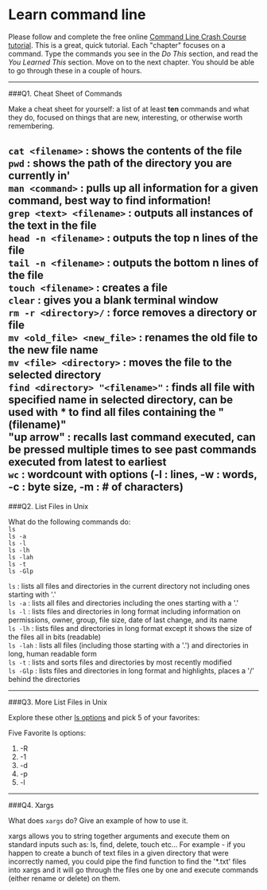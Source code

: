# Learn command line

Please follow and complete the free online [Command Line Crash Course
tutorial](http://cli.learncodethehardway.org/book/). This is a great,
quick tutorial. Each "chapter" focuses on a command. Type the commands
you see in the _Do This_ section, and read the _You Learned This_
section. Move on to the next chapter. You should be able to go through
these in a couple of hours.

---

###Q1.  Cheat Sheet of Commands  

Make a cheat sheet for yourself: a list of at least **ten** commands and what they do, focused on things that are new, interesting, or otherwise worth remembering.

`cat <filename>` : shows the contents of the file <br />
`pwd` : shows the path of the directory you are currently in'<br />
`man <command>` : pulls up all information for a given command, best way to find information!<br />
`grep <text> <filename>` : outputs all instances of the text in the file<br />
`head -n <filename>` : outputs the top n lines of the file<br />
`tail -n <filename>` : outputs the bottom n lines of the file<br />
`touch <filename>` : creates a file<br />
`clear` : gives you a blank terminal window<br />
`rm -r <directory>/` : force removes a directory or file<br />
`mv <old_file> <new_file>` : renames the old file to the new file name<br />
`mv <file> <directory>` : moves the file to the selected directory<br />
`find <directory> "<filename>"` : finds all file with specified name in selected directory, can be used with * to find all files containing the "(filename)"<br />
"up arrow" : recalls last command executed, can be pressed multiple times to see past commands executed from latest to earliest<br />
`wc` : wordcount with options (-l : lines, -w : words, -c : byte size, -m : # of characters)
---

###Q2.  List Files in Unix   

What do the following commands do:  
`ls`  
`ls -a`  
`ls -l`  
`ls -lh`  
`ls -lah`  
`ls -t`  
`ls -Glp`  

`ls` : lists all files and directories in the current directory not including ones starting with '.'<br />
`ls -a` : lists all files and directories including the ones starting with a '.'<br />
`ls -l` : lists files and directories in long format including information on permissions, owner, group, file size, date of last change, and its name<br />
`ls -lh` : lists files and directories in long format except it shows the size of the files all in bits (readable)<br />
`ls -lah` : lists all files (including those starting with a '.') and directories in long, human readable form<br />
`ls -t` : lists and sorts files and directories by most recently modified <br />
`ls -Glp` : lists files and directories in long format and highlights, places a '/' behind the directories<br />


---

###Q3.  More List Files in Unix  

Explore these other [ls options](http://www.techonthenet.com/unix/basic/ls.php) and pick 5 of your favorites:

Five Favorite ls options:<br />
1)  -R<br />
2)  -1<br />
3)  -d<br />
4)  -p<br />
5)  -l<br />

---

###Q4.  Xargs   

What does `xargs` do? Give an example of how to use it.

xargs allows you to string together arguments and execute them on standard inputs such as:  ls, find, delete, touch etc...
For example - if you happen to create a bunch of text files in a given directory that were incorrectly named, you could pipe the find function to find the '*.txt' files into xargs and it will go through the files one by one and execute commands (either rename or delete) on them.

 

